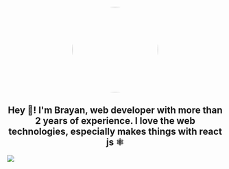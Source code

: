<p align="center" width="300">
   <img align="center" style="border-radius: 50%" width="200" src="https://media.licdn.com/dms/image/C4E03AQH4Tqr6Nf9tww/profile-displayphoto-shrink_200_200/0/1662761069881?e=1679529600&v=beta&t=j4O7qEXoBHMBseDcGpQ6DZ32MbxwDn856_5dtffZay4" />
   <h2 align="center">Hey 👋! I'm Brayan, web developer with more than 2 years of experience. I love the web technologies, especially makes things with react js ⚛️</h2>
</p>
<p>
<img src="https://media.licdn.com/dms/image/D4E16AQEMABgTPf0OcQ/profile-displaybackgroundimage-shrink_350_1400/0/1673704844202?e=1679529600&v=beta&t=XHOeIiS9l0PkxgI4HiWdkUJRRfjjKCBGRg2swiqauuM" />
</p>
